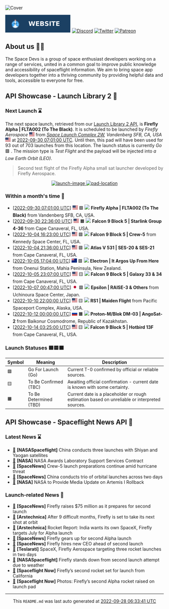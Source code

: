 ![Cover](https://raw.githubusercontent.com/TheSpaceDevs/Tutorials/main/assets/tsd_cover.png)


[![Website](https://raw.githubusercontent.com/TheSpaceDevs/Tutorials/e36b2c250ce7fcd4a801c1ed6cb1f9f9d031696b/assets/badge_tsd_website.svg)](https://thespacedevs.com/)
[![Discord](https://img.shields.io/badge/Discord-%237289DA.svg?style=for-the-badge&logo=discord&logoColor=white)](https://discord.gg/p7ntkNA)
[![Twitter](https://img.shields.io/badge/Twitter-%231DA1F2.svg?style=for-the-badge&logo=Twitter&logoColor=white)](https://twitter.com/TheSpaceDevs)
[![Patreon](https://img.shields.io/badge/Patreon-F96854?style=for-the-badge&logo=patreon&logoColor=white)](https://www.patreon.com/TheSpaceDevs)

## About us 🧑‍🚀
The Space Devs is a group of space enthusiast developers working on a range of
services, united in a common goal to improve public knowledge and accessibility
of spaceflight information. We aim to bring space app developers together into a
thriving community by providing helpful data and tools, accessible to everyone
for free.

## API Showcase - Launch Library 2 🚀

### Next Launch ⌛
The next space launch, retrieved from our
<a href="https://thespacedevs.com/llapi">Launch Library 2 API</a>, is
**Firefly Alpha | FLTA002 (To The Black)**. It is scheduled to be launched by *Firefly Aerospace*
<img width="17" src="https://raw.githubusercontent.com/lipis/flag-icons/main/flags/4x3/us.svg" />
from *<a href="">Space Launch Complex 2W</a>, Vandenberg SFB, CA, USA*
<img width="17" src="https://raw.githubusercontent.com/lipis/flag-icons/main/flags/4x3/us.svg" />
at <a href="https://www.timeanddate.com/worldclock/fixedtime.html?iso=20220930T070100">2022-09-30 07:01:00 UTC</a>.  Until
then, this pad will have been used for 93
out of 703 launches from this location. The launch status is currently
*Go* 🟩 . The mission type is
*Test Flight* and the payload will be injected
into *a Low Earth Orbit
(LEO)*.
<br>
<blockquote>
  Second test flight of the Firefly Alpha small sat launcher developed by Firefly Aerospace.
</blockquote>

<p float="left" align="center">
  <a href="https://en.wikipedia.org/wiki/Firefly_Alpha" >
    <img alt="launch-image" height="200" src="https://spacelaunchnow-prod-east.nyc3.digitaloceanspaces.com/media/launcher_images/firefly_alpha_image_20210429094607.jpg" />
  </a>
  <a href="http://maps.google.com/maps?q=34.7556+N,+120.6224+W" >
    <img alt="pad-location" height="200" src="https://spacelaunchnow-prod-east.nyc3.digitaloceanspaces.com/media/launch_images/location_11_20200803142416.jpg"  />
  </a>
</p>

### Within a month's time 📅
- \[<a href="https://www.timeanddate.com/worldclock/fixedtime.html?iso=20220930T070100">2022-09-30 07:01:00 UTC</a>\]  <img width="17" src="https://raw.githubusercontent.com/lipis/flag-icons/main/flags/4x3/us.svg" /> 🟩  <a href="https://www.google.com/calendar/render?action=TEMPLATE&text=Firefly Alpha | FLTA002 (To The Black)&location=Vandenberg SFB, CA, USA&dates=20220930T070100Z%2F20220930T090000Z"><img border="0" width="15" src="https://upload.wikimedia.org/wikipedia/commons/a/a5/Google_Calendar_icon_%282020%29.svg"></a> **Firefly Alpha | FLTA002 (To The Black)** from Vandenberg SFB, CA, USA.
- \[<a href="https://www.timeanddate.com/worldclock/fixedtime.html?iso=20220930T223600">2022-09-30 22:36:00 UTC</a>\]  <img width="17" src="https://raw.githubusercontent.com/lipis/flag-icons/main/flags/4x3/us.svg" /> 🟧  <a href="https://www.google.com/calendar/render?action=TEMPLATE&text=Falcon 9 Block 5 | Starlink Group 4-36&location=Cape Canaveral, FL, USA&dates=20220930T223600Z%2F20220930T223600Z"><img border="0" width="15" src="https://upload.wikimedia.org/wikipedia/commons/a/a5/Google_Calendar_icon_%282020%29.svg"></a> **Falcon 9 Block 5 | Starlink Group 4-36** from Cape Canaveral, FL, USA.
- \[<a href="https://www.timeanddate.com/worldclock/fixedtime.html?iso=20221004T162300">2022-10-04 16:23:00 UTC</a>\]  <img width="17" src="https://raw.githubusercontent.com/lipis/flag-icons/main/flags/4x3/us.svg" /> 🟩  <a href="https://www.google.com/calendar/render?action=TEMPLATE&text=Falcon 9 Block 5 | Crew-5&location=Kennedy Space Center, FL, USA&dates=20221004T162300Z%2F20221004T162300Z"><img border="0" width="15" src="https://upload.wikimedia.org/wikipedia/commons/a/a5/Google_Calendar_icon_%282020%29.svg"></a> **Falcon 9 Block 5 | Crew-5** from Kennedy Space Center, FL, USA.
- \[<a href="https://www.timeanddate.com/worldclock/fixedtime.html?iso=20221004T213600">2022-10-04 21:36:00 UTC</a>\]  <img width="17" src="https://raw.githubusercontent.com/lipis/flag-icons/main/flags/4x3/us.svg" /> 🟩  <a href="https://www.google.com/calendar/render?action=TEMPLATE&text=Atlas V 531 | SES-20 &amp; SES-21&location=Cape Canaveral, FL, USA&dates=20221004T213600Z%2F20221004T221600Z"><img border="0" width="15" src="https://upload.wikimedia.org/wikipedia/commons/a/a5/Google_Calendar_icon_%282020%29.svg"></a> **Atlas V 531 | SES-20 & SES-21** from Cape Canaveral, FL, USA.
- \[<a href="https://www.timeanddate.com/worldclock/fixedtime.html?iso=20221005T170400">2022-10-05 17:04:00 UTC</a>\]  <img width="17" src="https://raw.githubusercontent.com/lipis/flag-icons/main/flags/4x3/nz.svg" /> 🟩  <a href="https://www.google.com/calendar/render?action=TEMPLATE&text=Electron | It Argos Up From Here&location=Onenui Station, Mahia Peninsula, New Zealand&dates=20221005T170400Z%2F20221005T170400Z"><img border="0" width="15" src="https://upload.wikimedia.org/wikipedia/commons/a/a5/Google_Calendar_icon_%282020%29.svg"></a> **Electron | It Argos Up From Here** from Onenui Station, Mahia Peninsula, New Zealand.
- \[<a href="https://www.timeanddate.com/worldclock/fixedtime.html?iso=20221005T230700">2022-10-05 23:07:00 UTC</a>\]  <img width="17" src="https://raw.githubusercontent.com/lipis/flag-icons/main/flags/4x3/us.svg" /> 🟨  <a href="https://www.google.com/calendar/render?action=TEMPLATE&text=Falcon 9 Block 5 | Galaxy 33 &amp; 34&location=Cape Canaveral, FL, USA&dates=20221005T230700Z%2F20221006T001400Z"><img border="0" width="15" src="https://upload.wikimedia.org/wikipedia/commons/a/a5/Google_Calendar_icon_%282020%29.svg"></a> **Falcon 9 Block 5 | Galaxy 33 & 34** from Cape Canaveral, FL, USA.
- \[<a href="https://www.timeanddate.com/worldclock/fixedtime.html?iso=20221007T004700">2022-10-07 00:47:00 UTC</a>\]  <img width="17" src="https://raw.githubusercontent.com/lipis/flag-icons/main/flags/4x3/jp.svg" /> 🟩  <a href="https://www.google.com/calendar/render?action=TEMPLATE&text=Epsilon | RAISE-3 &amp; Others&location=Uchinoura Space Center, Japan&dates=20221007T004700Z%2F20221007T005800Z"><img border="0" width="15" src="https://upload.wikimedia.org/wikipedia/commons/a/a5/Google_Calendar_icon_%282020%29.svg"></a> **Epsilon | RAISE-3 & Others** from Uchinoura Space Center, Japan.
- \[<a href="https://www.timeanddate.com/worldclock/fixedtime.html?iso=20221010T220000">2022-10-10 22:00:00 UTC</a>\]  <img width="17" src="https://raw.githubusercontent.com/lipis/flag-icons/main/flags/4x3/us.svg" /> 🟨  <a href="https://www.google.com/calendar/render?action=TEMPLATE&text=RS1 | Maiden Flight&location=Pacific Spaceport Complex, Alaska, USA&dates=20221010T220000Z%2F20221011T013000Z"><img border="0" width="15" src="https://upload.wikimedia.org/wikipedia/commons/a/a5/Google_Calendar_icon_%282020%29.svg"></a> **RS1 | Maiden Flight** from Pacific Spaceport Complex, Alaska, USA.
- \[<a href="https://www.timeanddate.com/worldclock/fixedtime.html?iso=20221012T000000">2022-10-12 00:00:00 UTC</a>\]  <img width="17" src="https://raw.githubusercontent.com/lipis/flag-icons/main/flags/4x3/ru.svg" /> 🟧  <a href="https://www.google.com/calendar/render?action=TEMPLATE&text=Proton-M/Blok DM-03 | AngoSat-2&location=Baikonur Cosmodrome, Republic of Kazakhstan&dates=20221012T000000Z%2F20221012T000000Z"><img border="0" width="15" src="https://upload.wikimedia.org/wikipedia/commons/a/a5/Google_Calendar_icon_%282020%29.svg"></a> **Proton-M/Blok DM-03 | AngoSat-2** from Baikonur Cosmodrome, Republic of Kazakhstan.
- \[<a href="https://www.timeanddate.com/worldclock/fixedtime.html?iso=20221014T032500">2022-10-14 03:25:00 UTC</a>\]  <img width="17" src="https://raw.githubusercontent.com/lipis/flag-icons/main/flags/4x3/us.svg" /> 🟨  <a href="https://www.google.com/calendar/render?action=TEMPLATE&text=Falcon 9 Block 5 | Hotbird 13F&location=Cape Canaveral, FL, USA&dates=20221014T032500Z%2F20221014T052400Z"><img border="0" width="15" src="https://upload.wikimedia.org/wikipedia/commons/a/a5/Google_Calendar_icon_%282020%29.svg"></a> **Falcon 9 Block 5 | Hotbird 13F** from Cape Canaveral, FL, USA.


### Launch Statuses 🟩🟨🟧
<p align="center">
    <table class="tg">
    <thead>
      <tr>
        <th class="tg-0pky">Symbol</th>
        <th class="tg-0pky">Meaning</th>
        <th class="tg-0pky">Description</th>
      </tr>
    </thead>
    <tbody>
      <tr>
        <td class="tg-0pky">🟩</td>
        <td class="tg-0pky">Go For Launch (Go)</td>
        <td class="tg-0pky">Current T-0 confirmed by official or reliable sources.</td>
      </tr>
      <tr>
        <td class="tg-0pky">🟨</td>
        <td class="tg-0pky">To Be Confirmed (TBC)</td>
        <td class="tg-0pky">Awaiting official confirmation - current date is known with some certainty.</td>
      </tr>
      <tr>
        <td class="tg-0pky">🟧</td>
        <td class="tg-0pky">To Be Determined (TBD)</td>
        <td class="tg-0pky">Current date is a placeholder or rough estimation based on unreliable or interpreted sources.</td>
      </tr>
    </tbody>
    </table>
</p>

## API Showcase - Spaceflight News API 📰

### Latest News ⌛
- <a href="https://www.nasaspaceflight.com/2022/09/china-three-launches-shiyan-yaogan/" >🔗</a> **[NASASpaceflight]** China conducts three launches with Shiyan and Yaogan satellites
- <a href="http://www.nasa.gov/press-release/nasa-awards-laboratory-support-services-contract" >🔗</a> **[NASA]** NASA Awards Laboratory Support Services Contract
- <a href="https://spacenews.com/crew-5-launch-preparations-continue-amid-hurricane-threat/" >🔗</a> **[SpaceNews]** Crew-5 launch preparations continue amid hurricane threat
- <a href="https://spacenews.com/china-conducts-trio-of-orbital-launches-across-two-days/" >🔗</a> **[SpaceNews]** China conducts trio of orbital launches across two days
- <a href="http://www.nasa.gov/press-release/nasa-to-provide-media-update-on-artemis-i-rollback" >🔗</a> **[NASA]** NASA to Provide Media Update on Artemis I Rollback


### Launch-related News 🚀

- <a href="https://spacenews.com/firefly-raises-75-million-as-it-prepares-for-second-launch/" >🔗</a> **[SpaceNews]** Firefly raises $75 million as it prepares for second launch
- <a href="https://arstechnica.com/science/2022/06/after-9-difficult-months-firefly-is-set-to-take-its-next-shot-at-orbit/" >🔗</a> **[Arstechnica]** After 9 difficult months, Firefly is set to take its next shot at orbit
- <a href="https://arstechnica.com/science/2022/06/rocket-report-india-wants-its-own-spacex-firefly-targets-july-for-alpha-launch/" >🔗</a> **[Arstechnica]** Rocket Report: India wants its own SpaceX, Firefly targets July for Alpha launch
- <a href="https://spacenews.com/firefly-gears-up-for-second-alpha-launch/" >🔗</a> **[SpaceNews]** Firefly gears up for second Alpha launch
- <a href="https://spacenews.com/firefly-hires-new-ceo-ahead-of-second-launch/" >🔗</a> **[SpaceNews]** Firefly hires new CEO ahead of second launch
- <a href="https://www.teslarati.com/spacex-firefly-three-launches-one-weekend/" >🔗</a> **[Teslarati]** SpaceX, Firefly Aerospace targeting three rocket launches in two days
- <a href="https://www.nasaspaceflight.com/2022/09/firefly-to-the-black/" >🔗</a> **[NASASpaceflight]** Firefly stands down from second launch attempt due to weather
- <a href="https://spaceflightnow.com/2022/09/10/fireflys-second-rocket-set-for-launch-from-california/" >🔗</a> **[Spaceflight Now]** Firefly’s second rocket set for launch from California
- <a href="https://spaceflightnow.com/2022/09/11/photos-fireflys-second-alpha-rocket-raised-on-launch-pad/" >🔗</a> **[Spaceflight Now]** Photos: Firefly’s second Alpha rocket raised on launch pad


<hr>
  <div align="center">
  This <code>README.md</code> was last auto generated at <a href="https://www.timeanddate.com/worldclock/fixedtime.html?iso=20220928T063341">2022-09-28 06:33:41 UTC</a>
  <br>
  <!-- <a href="https://medium.com/@g.h.garrett" target="_blank">Learn to add space launches to your profile here!</a> -->
</div>